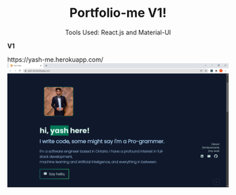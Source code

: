 <h1 align="center" >Portfolio-me V1!</h1>
<p align="center">Tools Used: React.js and Material-UI</p>

<p><b>V1</b></p>
<a>https://yash-me.herokuapp.com/</a>
<img src ="https://raw.githubusercontent.com/Yash141099/Portfolio-me/main/Screenshot%20(12).png"/>
